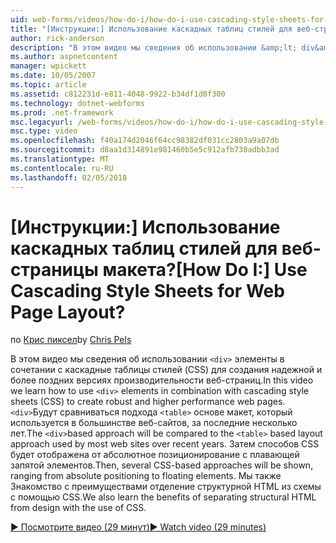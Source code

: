 ```yaml
---
uid: web-forms/videos/how-do-i/how-do-i-use-cascading-style-sheets-for-web-page-layout
title: "[Инструкции:] Использование каскадных таблиц стилей для веб-страницы макета? | Документы Майкрософт"
author: rick-anderson
description: "В этом видео мы сведения об использовании &amp;lt; div&amp;gt; элементов в сочетании с каскадные таблицы стилей (CSS) для создания надежной и более поздних версиях производительности веб-p..."
ms.author: aspnetcontent
manager: wpickett
ms.date: 10/05/2007
ms.topic: article
ms.assetid: c812231d-e811-4048-9922-b34df1d0f300
ms.technology: dotnet-webforms
ms.prod: .net-framework
msc.legacyurl: /web-forms/videos/how-do-i/how-do-i-use-cascading-style-sheets-for-web-page-layout
msc.type: video
ms.openlocfilehash: f40a174d2046f64cc98382df031cc2803a9a07db
ms.sourcegitcommit: d8aa1d314891e981460b5e5c912afb730adbb3ad
ms.translationtype: MT
ms.contentlocale: ru-RU
ms.lasthandoff: 02/05/2018
---
```

<a name="how-do-i-use-cascading-style-sheets-for-web-page-layout"></a><span data-ttu-id="ba3d5-104">[Инструкции:] Использование каскадных таблиц стилей для веб-страницы макета?</span><span class="sxs-lookup"><span data-stu-id="ba3d5-104">[How Do I:] Use Cascading Style Sheets for Web Page Layout?</span></span>
====================
<span data-ttu-id="ba3d5-105">по [Крис пиксел](https://twitter.com/chrispels)</span><span class="sxs-lookup"><span data-stu-id="ba3d5-105">by [Chris Pels](https://twitter.com/chrispels)</span></span>

<span data-ttu-id="ba3d5-106">В этом видео мы сведения об использовании `<div>` элементы в сочетании с каскадные таблицы стилей (CSS) для создания надежной и более поздних версиях производительности веб-страниц.</span><span class="sxs-lookup"><span data-stu-id="ba3d5-106">In this video we learn how to use `<div>` elements in combination with cascading style sheets (CSS) to create robust and higher performance web pages.</span></span> <span data-ttu-id="ba3d5-107">`<div>`Будут сравниваться подхода `<table>` основе макет, который используется в большинстве веб-сайтов, за последние несколько лет.</span><span class="sxs-lookup"><span data-stu-id="ba3d5-107">The `<div>`based approach will be compared to the `<table>` based layout approach used by most web sites over recent years.</span></span> <span data-ttu-id="ba3d5-108">Затем способов CSS будет отображена от абсолютное позиционирование с плавающей запятой элементов.</span><span class="sxs-lookup"><span data-stu-id="ba3d5-108">Then, several CSS-based approaches will be shown, ranging from absolute positioning to floating elements.</span></span> <span data-ttu-id="ba3d5-109">Мы также Знакомство с преимуществами отделение структурной HTML из схемы с помощью CSS.</span><span class="sxs-lookup"><span data-stu-id="ba3d5-109">We also learn the benefits of separating structural HTML from design with the use of CSS.</span></span>

[<span data-ttu-id="ba3d5-110">&#9654; Посмотрите видео (29 минут)</span><span class="sxs-lookup"><span data-stu-id="ba3d5-110">&#9654; Watch video (29 minutes)</span></span>](https://channel9.msdn.com/Blogs/ASP-NET-Site-Videos/how-do-i-use-cascading-style-sheets-for-web-page-layout)
